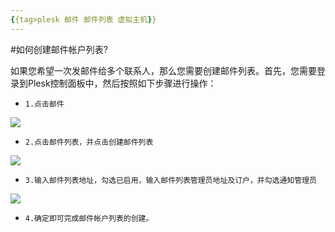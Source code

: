 ```yaml
---
{{tag>plesk 邮件 邮件列表 虚拟主机}}
---
```

#如何创建邮件帐户列表?

如果您希望一次发邮件给多个联系人，那么您需要创建邮件列表。首先，您需要登录到Plesk控制面板中，然后按照如下步骤进行操作：

*     1.点击邮件

![](http://ww2.sinaimg.cn/large/a74ecc4cjw1dzcvk4ue0xj.jpg)

*     2.点击邮件列表，并点击创建邮件列表

![](http://ww3.sinaimg.cn/large/a74ecc4cjw1dzcw2nplcfj.jpg)

*     3.输入邮件列表地址，勾选已启用，输入邮件列表管理员地址及订户，并勾选通知管理员

![](http://ww4.sinaimg.cn/large/a74eed94jw1dzcw5yeshrj.jpg)

*     4.确定即可完成邮件帐户列表的创建。
